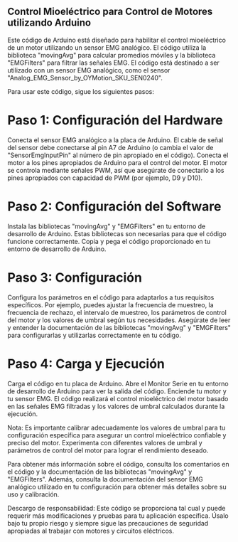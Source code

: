 ## Control Mioeléctrico para Control de Motores utilizando Arduino

Este código de Arduino está diseñado para habilitar el control mioeléctrico de un motor utilizando un sensor EMG analógico. El código utiliza la biblioteca "movingAvg" para calcular promedios móviles y la biblioteca "EMGFilters" para filtrar las señales EMG. El código está destinado a ser utilizado con un sensor EMG analógico, como el sensor "Analog_EMG_Sensor_by_OYMotion_SKU_SEN0240".

Para usar este código, sigue los siguientes pasos:

# Paso 1: Configuración del Hardware

Conecta el sensor EMG analógico a la placa de Arduino. El cable de señal del sensor debe conectarse al pin A7 de Arduino (o cambia el valor de "SensorEmgInputPin" al número de pin apropiado en el código).
Conecta el motor a los pines apropiados de Arduino para el control del motor. El motor se controla mediante señales PWM, así que asegúrate de conectarlo a los pines apropiados con capacidad de PWM (por ejemplo, D9 y D10).

# Paso 2: Configuración del Software

Instala las bibliotecas "movingAvg" y "EMGFilters" en tu entorno de desarrollo de Arduino. Estas bibliotecas son necesarias para que el código funcione correctamente.
Copia y pega el código proporcionado en tu entorno de desarrollo de Arduino.

# Paso 3: Configuración

Configura los parámetros en el código para adaptarlos a tus requisitos específicos. Por ejemplo, puedes ajustar la frecuencia de muestreo, la frecuencia de rechazo, el intervalo de muestreo, los parámetros de control del motor y los valores de umbral según tus necesidades.
Asegúrate de leer y entender la documentación de las bibliotecas "movingAvg" y "EMGFilters" para configurarlas y utilizarlas correctamente en tu código.

# Paso 4: Carga y Ejecución

Carga el código en tu placa de Arduino.
Abre el Monitor Serie en tu entorno de desarrollo de Arduino para ver la salida del código.
Enciende tu motor y tu sensor EMG.
El código realizará el control mioeléctrico del motor basado en las señales EMG filtradas y los valores de umbral calculados durante la ejecución.

Nota: Es importante calibrar adecuadamente los valores de umbral para tu configuración específica para asegurar un control mioeléctrico confiable y preciso del motor. Experimenta con diferentes valores de umbral y parámetros de control del motor para lograr el rendimiento deseado.

Para obtener más información sobre el código, consulta los comentarios en el código y la documentación de las bibliotecas "movingAvg" y "EMGFilters". Además, consulta la documentación del sensor EMG analógico utilizado en tu configuración para obtener más detalles sobre su uso y calibración.

Descargo de responsabilidad: Este código se proporciona tal cual y puede requerir más modificaciones y pruebas para tu aplicación específica. Úsalo bajo tu propio riesgo y siempre sigue las precauciones de seguridad apropiadas al trabajar con motores y circuitos eléctricos.
